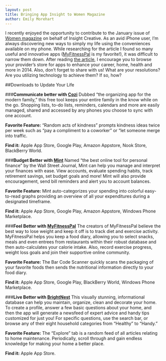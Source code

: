 ```yaml
---
layout: post
title: Bringing App Insight to Women Magazine
author: Emily Morehart
---
```


I recently enjoyed the opportunity to contribute to the January issue of [Women magazine](http://www.mywomenmagazine.com/) on behalf of Insight Creative. As an avid iPhone user, I’m always discovering new ways to simply my life using the conveniences available on my phone. While researching for the article I found so many useful and innovative apps ([MyFitnessPal](http://www.myfitnesspal.com/) is my favorite!), it was difficult to narrow them down. After reading [the article](http://www.mywomenmagazine.com/sections/specialsection/508-downloads-to-update-your-life-jan2014.html), I encourage you to browse your provider’s store for apps to enhance your career, home, health and more in 2014. Also, don’t forget to share with us! What are your resolutions? Are you utilizing technology to achieve them? If so, how?

##Downloads to Update Your Life

###**Communicate better with [Cozi](http://www.cozi.com/)**
Dubbed “the organizing app for the modern family,” this free tool keeps your entire family in the know while on the go. Shopping lists, to-do lists, reminders, calendars and more are easily managed, shared and accessed by any phones you choose to sync with one account.

**Favorite Feature:** “Random acts of kindness” prompts kindness ideas twice per week such as “pay a compliment to a coworker” or “let someone merge into traffic.

**Find it:** Apple App Store, Google Play, Amazon Appstore, Nook Store, BlackBerry World.

###**Budget Better with [Mint](https://www.mint.com/)**
Named “the best online tool for personal finance” by the Wall Street Journal, Mint can help you manage and interpret your finances with ease. View accounts, evaluate spending habits, track retirement savings, set budget goals and more! Mint will also provide encouragement, send bill reminders and alert you to account balances.

**Favorite Feature:** Mint auto-categorizes your spending into colorful easy-to-read graphs providing an overview of all your expenditures during a designated timeframe.

**Find it:** Apple App Store, Google Play, Amazon Appstore, Windows Phone Marketplace.

###**Feel Better with [MyFitnessPal](http://www.myfitnesspal.com/)**
The creators of MyFitnessPal believe the best way to lose weight and keep it off is to track diet and exercise activity. MyFitnessPal helps you keep a food diary, allowing you to select snacks, meals and even entrees from restaurants within their robust database and then auto-calculates your calorie intake. Also, record exercise progress, weight loss goals and join their supportive online community.

**Favorite Feature:** The Bar Code Scanner quickly scans the packaging of your favorite foods then sends the nutritional information directly to your food diary.

**Find it:** Apple App Store, Google Play, BlackBerry World, Windows Phone Marketplace.

###**Live Better with [BrightNest](https://brightnest.com/)**
This visually stunning, informational database can help you maintain, organize, clean and decorate your home. To create a profile, answer a few basic questions about your home, and then the app will generate a newsfeed of expert advice and handy tips customized for just you! For specific questions, use the search bar, or browse any of their eight household categories from “Healthy” to “Handy.”

**Favorite Feature:** The “Explore” tab is a random feed of all articles relating to home maintenance. Periodically, scroll through and gain endless knowledge for making your home a better place.

**Find it:** Apple App Store.
